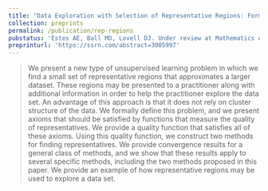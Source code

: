 ```yaml
---
title: "Data Exploration with Selection of Representative Regions: Formulation, Axioms, Methods, and Consistency"
collection: preprints
permalink: /publication/rep-regions
pubstatus: 'Estes AE, Ball MO, Lovell DJ. Under review at Mathematics of Operations Research (first revision; major revision)'
preprinturl: 'https://ssrn.com/abstract=3005997'
---
```

> We present a new type of unsupervised learning problem in which we find a small set of representative regions that approximates a larger dataset. These regions may be presented to a practitioner along with additional information in order to help the practitioner explore the data set. An advantage of this approach is that it does not rely on cluster structure of the data. We formally define this problem, and we present axioms that should be satisfied by functions that measure the quality of representatives. We provide a quality function that satisfies all of these axioms. Using this quality function, we construct two methods for finding representatives. We provide convergence results for a general class of methods, and we show that these results apply to several specific methods, including the two methods proposed in this paper. We provide an example of how representative regions may be used to explore a data set.

